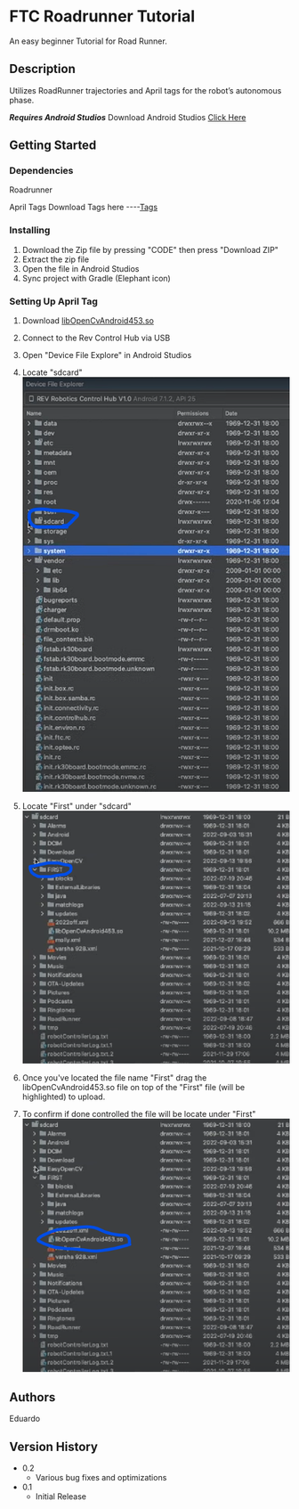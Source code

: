 # FTC Roadrunner Tutorial

An easy beginner Tutorial for Road Runner.

## Description

Utilizes RoadRunner trajectories and April tags for the robot’s autonomous phase.


***Requires Android Studios***
Download Android Studios [Click Here](https://developer.android.com/studio)


## Getting Started

### Dependencies

Roadrunner

April Tags
Download Tags here ----[Tags](https://drive.google.com/file/d/1cakdgu8sm0rb3wR9s2KzWXF_8raeuafy/view?usp=sharing)

### Installing

1) Download the Zip file by pressing "CODE" then press "Download ZIP"
2) Extract the zip file
3) Open the file in Android Studios
4) Sync project with Gradle (Elephant icon)


### Setting Up April Tag
1) Download [libOpenCvAndroid453.so](https://drive.google.com/file/d/1XX_7nesg6d4QWU9ee3rvkTZweq03E1ey/view?usp=sharing)
2) Connect to the Rev Control Hub via USB
3) Open "Device File Explore" in Android Studios
4) Locate "sdcard"
![sdcard](FtcRobotController/src/main/assets/img.png)


5) Locate "First" under "sdcard"
![First](FtcRobotController/src/main/assets/img_1.png)

6) Once you've located the file name "First" drag the libOpenCvAndroid453.so file on top of the "First" file (will be highlighted) to upload.
7) To confirm if done controlled the file will be locate under "First"
![confirm](FtcRobotController/src/main/assets/img_2.png)


## Authors

Eduardo

## Version History

* 0.2
    * Various bug fixes and optimizations
* 0.1
    * Initial Release

